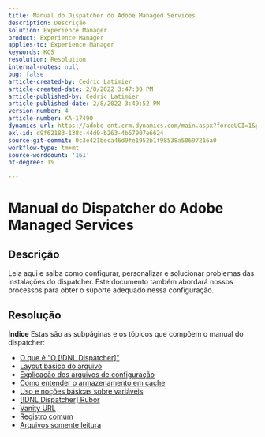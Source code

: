 ```yaml
---
title: Manual do Dispatcher do Adobe Managed Services
description: Descrição
solution: Experience Manager
product: Experience Manager
applies-to: Experience Manager
keywords: KCS
resolution: Resolution
internal-notes: null
bug: false
article-created-by: Cedric Latimier
article-created-date: 2/8/2022 3:47:30 PM
article-published-by: Cedric Latimier
article-published-date: 2/8/2022 3:49:52 PM
version-number: 4
article-number: KA-17490
dynamics-url: https://adobe-ent.crm.dynamics.com/main.aspx?forceUCI=1&pagetype=entityrecord&etn=knowledgearticle&id=7775b268-f688-ec11-93b0-002248083a1c
exl-id: d9f62183-138c-44d9-b263-4b67907e6624
source-git-commit: 0c3e421beca46d9fe1952b1f98538a50697216a0
workflow-type: tm+mt
source-wordcount: '161'
ht-degree: 1%

---
```


# Manual do Dispatcher do Adobe Managed Services

## Descrição


Leia aqui e saiba como configurar, personalizar e solucionar problemas das instalações do dispatcher. Este documento também abordará nossos processos para obter o suporte adequado nessa configuração.


## Resolução

<b>Índice</b>
Estas são as subpáginas e os tópicos que compõem o manual do dispatcher:

- [O que é &quot;O [!DNL Dispatcher]&quot;](https://experienceleague.adobe.com/docs/experience-cloud-kcs/kbarticles/KA-17911.html%3Flang%3Den)
- [Layout básico do arquivo](https://experienceleague.adobe.com/docs/experience-cloud-kcs/kbarticles/KA-17502.html%3Flang%3Den)
- [Explicação dos arquivos de configuração](https://experienceleague.adobe.com/docs/experience-cloud-kcs/kbarticles/KA-17477.html%3Flang%3Den)
- [Como entender o armazenamento em cache](https://experienceleague.adobe.com/docs/experience-cloud-kcs/kbarticles/KA-17912.html%3Flang%3Den)
- [Uso e noções básicas sobre variáveis](https://experienceleague.adobe.com/docs/experience-cloud-kcs/kbarticles/KA-17487.html%3Flang%3Den)
- [[!DNL Dispatcher] Rubor](https://experienceleague.adobe.com/docs/experience-cloud-kcs/kbarticles/KA-17493.html%3Flang%3Den)
- [Vanity URL](https://experienceleague.adobe.com/docs/experience-cloud-kcs/kbarticles/KA-17463.html%3Flang%3Den)
- [Registro comum](https://experienceleague.adobe.com/docs/experience-cloud-kcs/kbarticles/KA-17914.html%3Flang%3Den)
- [Arquivos somente leitura](https://experienceleague.adobe.com/docs/experience-cloud-kcs/kbarticles/KA-17483.html%3Flang%3Den)
